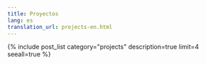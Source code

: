 ```yaml
---
title: Proyectos
lang: es
translation_url: projects-en.html
---
```


{% include post_list category="projects" description=true limit=4 seeall=true %}
